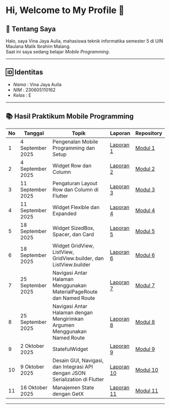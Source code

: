 # Hi, Welcome to My Profile 👋

## 📖 Tentang Saya
Halo, saya Vina Jaya Aulia, mahasiswa teknik informatika semester 5 di UIN Maulana Malik Ibrahim Malang.  
Saat ini saya sedang belajar *Mobile Programming*.

---

## 🆔 Identitas
- *Nama* : Vina Jaya Aulia
- *NIM* : 230605110162
- *Kelas* : E

---

## 📚 Hasil Praktikum Mobile Programming

| No | Tanggal         | Topik                                           | Laporan            | Repository  |
|----|-----------------|-------------------------------------------------|--------------------|-------------|
| 1  | 4 September 2025 | Pengenalan Mobile Programming dan Setup         | [Laporan 1](https://drive.google.com/file/d/1QREfQozTj7feZXpjXD6_XLGyID9Htdoi/view?usp=sharing)     | [Modul 1](https://github.com/vina162/modul1) |
| 2  | 4 September 2025 | Widget Row dan Column                          | [Laporan 2](https://drive.google.com/file/d/11EIS5QAue9F39BmTvMfUm39EI8L4YPuj/view?usp=sharing)     | [Modul 2](https://github.com/vina162/modul2) |
| 3  | 11 September 2025 | Pengaturan Layout Row dan Column di Flutter    | [Laporan 3](https://drive.google.com/file/d/1AMQJEnXsLsvLiwIGbU8bSrPZ_Zmz3rzE/view?usp=sharing)           | [Modul 3](https://github.com/ndilashfr/modul3) | 
| 4  | 11 September 2025 | Widget Flexible dan Expanded                   | [Laporan 4](https://drive.google.com/file/d/1NAF3Rqd_rcrjyEHFwhg6xNF4GSsLybr_/view?usp=sharing)           | [Modul 4](https://github.com/ndilashfr/modul4) |
| 5  | 18 September 2025 | Widget SizedBox, Spacer, dan Card                   | [Laporan 5](https://drive.google.com/file/d/10-1s0I-Cfwaz_f6HSqeiAMeUznTtBj-8/view?usp=sharing)           | [Modul 5](https://github.com/ndilashfr/modul5) |
| 6  | 18 September 2025 | Widget GridView, ListView, GridView.builder, dan ListView.builder                   | [Laporan 6](https://drive.google.com/file/d/1BPW__o7m4R4tDgf45cezpmyM0X0zsg_a/view?usp=sharing)           | [Modul 6](https://github.com/ndilashfr/modul6) |
| 7  | 25 September 2025 | Navigasi Antar Halaman Menggunakan MaterialPageRoute dan Named Route                   | [Laporan 7](https://drive.google.com/file/d/1MDv6tgNHM_kCkLhePvzb7WuRvJTZ_TXA/view?usp=sharing)           | [Modul 7](https://github.com/ndilashfr/modul7) |
| 8  | 25 September 2025 | Navigasi Antar Halaman dengan Mengirimkan Argumen Menggunakan Named Route                   | [Laporan 8](https://drive.google.com/file/d/1c7M-BU3H1Ico95B9ALM6OTOjm4kactHY/view?usp=sharing)           | [Modul 8](https://github.com/ndilashfr/modul8) |
| 9  | 2 Oktober 2025 | StatefulWidget                   | [Laporan 9](https://drive.google.com/file/d/1E2snnbRLwa8Awzp7jam5pLF2BvIVTrSc/view?usp=sharing)           | [Modul 9](https://github.com/ndilashfr/modul9) |
| 10  | 9 Oktober 2025 | Desain GUI, Navigasi, dan Integrasi API dengan JSON Serialization di Flutter                   | [Laporan 10](https://drive.google.com/file/d/1qy_wBVEdOWUrxQM90DOsEUeCOr_fyD-M/view?usp=drive_link)           | [Modul 10](https://github.com/ndilashfr/modul10) |
| 11  | 16 Oktober 2025 | 	Manajemen State dengan GetX                   | [Laporan 11](https://drive.google.com/file/d/1JzzAODYllXF_zRm3lqN93dJLw7AoVNTj/view?usp=sharing)           | [Modul 11](https://github.com/ndilashfr/modul11) |
---
